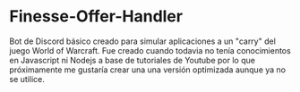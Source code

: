 # Finesse-Offer-Handler
Bot de Discord básico creado para simular aplicaciones a un "carry" del juego World of Warcraft.
Fue creado cuando todavia no tenía conocimientos en Javascript ni Nodejs a base de tutoriales de Youtube por lo que próximamente me gustaría crear una una versión optimizada aunque ya no se utilice.

